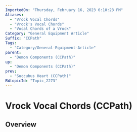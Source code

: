 ```yaml
---
ImportedOn: "Thursday, February 16, 2023 6:10:23 PM"
Aliases:
  - "Vrock Vocal Chords"
  - "Vrock's Vocal Chords"
  - "Vocal Chords of a Vrock"
Category: "General Equipment Article"
Suffix: "CCPath"
Tags:
  - "Category/General-Equipment-Article"
parent:
  - "Demon Components (CCPath)"
up:
  - "Demon Components (CCPath)"
prev:
  - "Succubus Heart (CCPath)"
RWtopicId: "Topic_2273"
---
```

# Vrock Vocal Chords (CCPath)
## Overview
